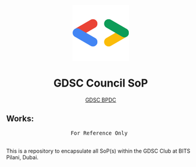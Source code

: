 # <br>
<p align="center">
<img src="./images/GDSC2.webp" alt="logo" height="150"/>
</p>

<h1 align="center">
GDSC Council SoP
</h1>

<p align="center">
  <a href="https://linktr.ee/gdsc_bpdc">GDSC BPDC</a>
</p>


## Works:

<pre align="center">
For Reference Only 
</pre>

<br>This is a repository to encapsulate all SoP(s) within the GDSC Club at BITS Pilani, Dubai. 

</p>
